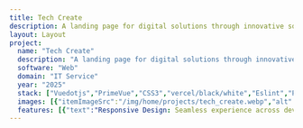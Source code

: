 ```yaml
---
title: Tech Create
description: A landing page for digital solutions through innovative software development.
layout: Layout
project:
  name: "Tech Create"
  description: "A landing page for digital solutions through innovative software development."
  software: "Web"
  domain: "IT Service"
  year: "2025"
  stack: ["Vuedotjs","PrimeVue","CSS3","vercel/black/white","Eslint","Prettier","github/black/white"]
  images: [{"itemImageSrc":"/img/home/projects/tech_create.webp","alt":"landing page for tech"}]
  features: [{"text":"Responsive Design: Seamless experience across devices."},{"text":"Component-Based Architecture: Efficient and scalable codebase."},{"text":"Modern UI/UX: Clean aesthetics with intuitive navigation"}]
---
```


<ProjectCard :project="$frontmatter.project" />

